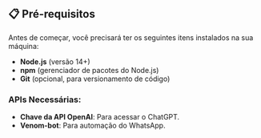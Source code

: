 ## 📋 Pré-requisitos
Antes de começar, você precisará ter os seguintes itens instalados na sua máquina:
- **Node.js** (versão 14+)
- **npm** (gerenciador de pacotes do Node.js)
- **Git** (opcional, para versionamento de código)

### APIs Necessárias:
- **Chave da API OpenAI**: Para acessar o ChatGPT.
- **Venom-bot**: Para automação do WhatsApp.
